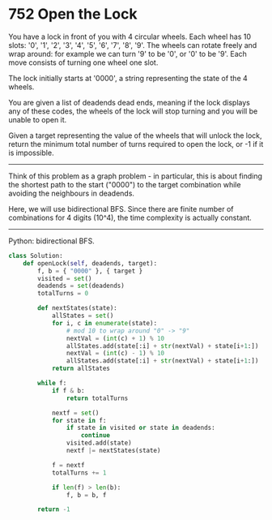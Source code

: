 752 Open the Lock
=================

You have a lock in front of you with 4 circular wheels. Each wheel has 10
slots: '0', '1', '2', '3', '4', '5', '6', '7', '8', '9'. The wheels can rotate
freely and wrap around: for example we can turn '9' to be '0', or '0' to be
'9'. Each move consists of turning one wheel one slot.

The lock initially starts at '0000', a string representing the state of the
4 wheels.

You are given a list of deadends dead ends, meaning if the lock displays any of
these codes, the wheels of the lock will stop turning and you will be unable to
open it.

Given a target representing the value of the wheels that will unlock the lock,
return the minimum total number of turns required to open the lock, or -1 if it
is impossible.

---

Think of this problem as a graph problem - in particular, this is about finding
the shortest path to the start ("0000") to the target combination while
avoiding the neighbours in deadends.

Here, we will use bidirectional BFS. Since there are finite number of
combinations for 4 digits (10^4), the time complexity is actually constant.

---

Python: bidirectional BFS.

```python
class Solution:
    def openLock(self, deadends, target):
        f, b = { "0000" }, { target }
        visited = set()
        deadends = set(deadends)
        totalTurns = 0

        def nextStates(state):
            allStates = set()
            for i, c in enumerate(state):
                # mod 10 to wrap around "0" -> "9"
                nextVal = (int(c) + 1) % 10
                allStates.add(state[:i] + str(nextVal) + state[i+1:])
                nextVal = (int(c) - 1) % 10
                allStates.add(state[:i] + str(nextVal) + state[i+1:])
            return allStates

        while f:
            if f & b:
                return totalTurns

            nextf = set()
            for state in f:
                if state in visited or state in deadends:
                    continue
                visited.add(state)
                nextf |= nextStates(state)

            f = nextf
            totalTurns += 1

            if len(f) > len(b):
                f, b = b, f

        return -1
```
